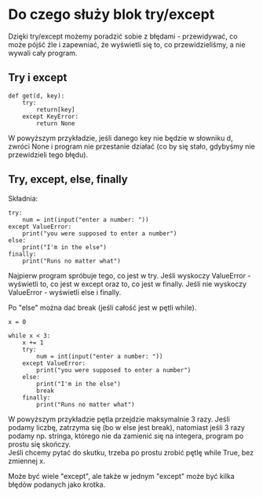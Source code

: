 # Do czego służy blok try/except  
Dzięki try/except możemy poradzić sobie z błędami - przewidywać, co może pójść źle i zapewniać, że wyświetli się to, co przewidzieliśmy, a nie wywali cały program.  

## Try i except
```
def get(d, key):
    try:
        return[key]
    except KeyError:
        return None
```
W powyższym przykładzie, jeśli danego key nie będzie w słowniku d, zwróci None i program nie przestanie działać (co by się stało, gdybyśmy nie przewidzieli tego  błędu).  

## Try, except, else, finally  
Składnia:  
```
try:
    num = int(input("enter a number: "))
except ValueError:
    print("you were supposed to enter a number")
else:
    print("I'm in the else")
finally:
    print("Runs no matter what")
```
Najpierw program spróbuje tego, co jest w try.
Jeśli wyskoczy ValueError - wyświetli to, co jest w except oraz to, co jest w finally.
Jeśli nie wyskoczy ValueError - wyświetli else i finally.

Po "else" można dać break (jeśli całość jest w pętli while).  

```
x = 0

while x < 3:
    x += 1
    try:
        num = int(input("enter a number: "))
    except ValueError:
        print("you were supposed to enter a number")
    else:
        print("I'm in the else")
        break
    finally:
        print("Runs no matter what")
```
W powyższym przykładzie pętla przejdzie maksymalnie 3 razy. Jeśli podamy liczbę, zatrzyma się (bo w else jest break), natomiast jeśli 3 razy podamy np. stringa, którego nie da zamienić się na integera, program po prostu się skończy.  
Jeśli chcemy pytać do skutku, trzeba po prostu zrobić pętlę while True, bez zmiennej x.


Może być wiele "except", ale także w jednym "except" może być kilka błędów podanych jako krotka.
